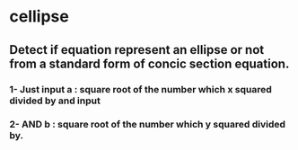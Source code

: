 # cellipse
## Detect if equation represent an ellipse or not from a standard form of concic section equation.
### 1- Just input a : square root of the number which x squared divided by and input 
### 2- AND b : square root of the number which y squared divided by. 
